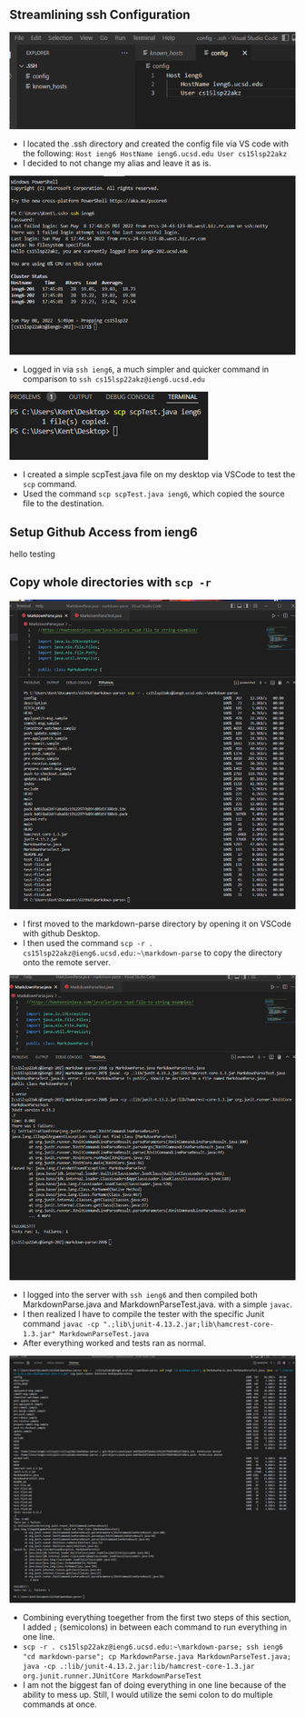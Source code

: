 ## Streamlining ssh Configuration
![sshconfig](sshConfig.png)
- I located the .ssh directory and created the config file via VS code with the following:
`Host ieng6
    HostName ieng6.ucsd.edu
    User cs15lsp22akz`
- I decided to not change my alias and leave it as is.

![sshlogin](sshLogin.png)
- Logged in via `ssh ieng6`, a much simpler and quicker command in comparison to `ssh cs15lsp22akz@ieng6.ucsd.edu`

![scpTest](scpTest.png)
- I created a simple scpTest.java file on my desktop via VSCode to test the `scp` command.
- Used the command `scp scpTest.java ieng6`, which copied the source file to the destination.


## Setup Github Access from ieng6
hello
testing

## Copy whole directories with `scp -r`
![markdownCopy](markdownCopy.png)
- I first moved to the markdown-parse directory by opening it on VSCode with github Desktop.
- I then used the command `scp -r . cs15lsp22akz@ieng6.ucsd.edu:~\markdown-parse` to copy the directory onto the remote server.

![markdownServer](markdownServer.png)
- I logged into the server with `ssh ieng6` and then compiled both MarkdownParse.java and MarkdownParseTest.java. with a simple `javac`.
- I then realized I have to compile the tester with the specific Junit command `javac -cp ".;lib\junit-4.13.2.jar;lib\hamcrest-core-1.3.jar" MarkdownParseTest.java`
- After everything worked and tests ran as normal.

![markdownLine](markdownLine.png)
- Combining everything toegether from the first two steps of this section, I added `;` (semicolons) in between each command to run everything in one line.
- `scp -r . cs15lsp22akz@ieng6.ucsd.edu:~\markdown-parse; ssh ieng6 "cd markdown-parse"; cp MarkdownParse.java MarkdownParseTest.java; java -cp .:lib/junit-4.13.2.jar:lib/hamcrest-core-1.3.jar org.junit.runner.JUnitCore MarkdownParseTest`
- I am not the biggest fan of doing everything in one line because of the ability to mess up. Still, I would utilize the semi colon to do multiple commands at once.
